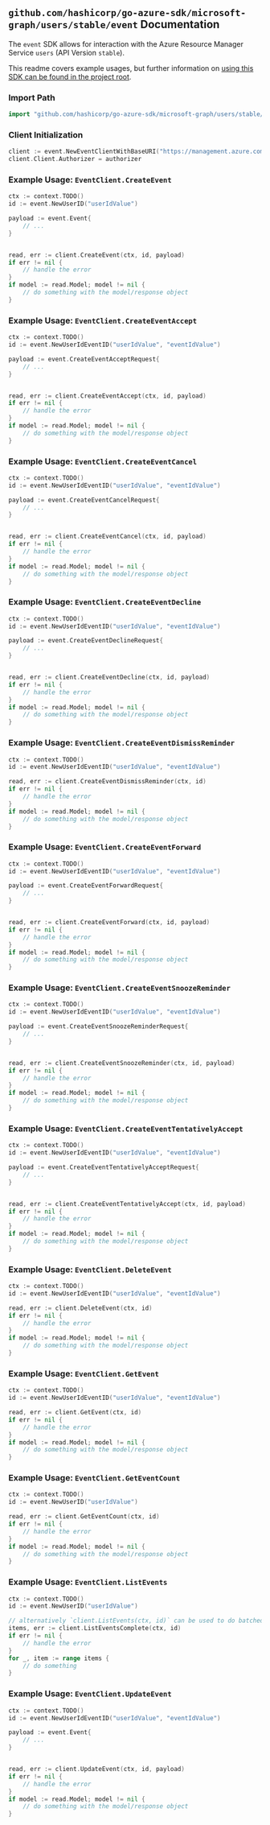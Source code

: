 
## `github.com/hashicorp/go-azure-sdk/microsoft-graph/users/stable/event` Documentation

The `event` SDK allows for interaction with the Azure Resource Manager Service `users` (API Version `stable`).

This readme covers example usages, but further information on [using this SDK can be found in the project root](https://github.com/hashicorp/go-azure-sdk/tree/main/docs).

### Import Path

```go
import "github.com/hashicorp/go-azure-sdk/microsoft-graph/users/stable/event"
```


### Client Initialization

```go
client := event.NewEventClientWithBaseURI("https://management.azure.com")
client.Client.Authorizer = authorizer
```


### Example Usage: `EventClient.CreateEvent`

```go
ctx := context.TODO()
id := event.NewUserID("userIdValue")

payload := event.Event{
	// ...
}


read, err := client.CreateEvent(ctx, id, payload)
if err != nil {
	// handle the error
}
if model := read.Model; model != nil {
	// do something with the model/response object
}
```


### Example Usage: `EventClient.CreateEventAccept`

```go
ctx := context.TODO()
id := event.NewUserIdEventID("userIdValue", "eventIdValue")

payload := event.CreateEventAcceptRequest{
	// ...
}


read, err := client.CreateEventAccept(ctx, id, payload)
if err != nil {
	// handle the error
}
if model := read.Model; model != nil {
	// do something with the model/response object
}
```


### Example Usage: `EventClient.CreateEventCancel`

```go
ctx := context.TODO()
id := event.NewUserIdEventID("userIdValue", "eventIdValue")

payload := event.CreateEventCancelRequest{
	// ...
}


read, err := client.CreateEventCancel(ctx, id, payload)
if err != nil {
	// handle the error
}
if model := read.Model; model != nil {
	// do something with the model/response object
}
```


### Example Usage: `EventClient.CreateEventDecline`

```go
ctx := context.TODO()
id := event.NewUserIdEventID("userIdValue", "eventIdValue")

payload := event.CreateEventDeclineRequest{
	// ...
}


read, err := client.CreateEventDecline(ctx, id, payload)
if err != nil {
	// handle the error
}
if model := read.Model; model != nil {
	// do something with the model/response object
}
```


### Example Usage: `EventClient.CreateEventDismissReminder`

```go
ctx := context.TODO()
id := event.NewUserIdEventID("userIdValue", "eventIdValue")

read, err := client.CreateEventDismissReminder(ctx, id)
if err != nil {
	// handle the error
}
if model := read.Model; model != nil {
	// do something with the model/response object
}
```


### Example Usage: `EventClient.CreateEventForward`

```go
ctx := context.TODO()
id := event.NewUserIdEventID("userIdValue", "eventIdValue")

payload := event.CreateEventForwardRequest{
	// ...
}


read, err := client.CreateEventForward(ctx, id, payload)
if err != nil {
	// handle the error
}
if model := read.Model; model != nil {
	// do something with the model/response object
}
```


### Example Usage: `EventClient.CreateEventSnoozeReminder`

```go
ctx := context.TODO()
id := event.NewUserIdEventID("userIdValue", "eventIdValue")

payload := event.CreateEventSnoozeReminderRequest{
	// ...
}


read, err := client.CreateEventSnoozeReminder(ctx, id, payload)
if err != nil {
	// handle the error
}
if model := read.Model; model != nil {
	// do something with the model/response object
}
```


### Example Usage: `EventClient.CreateEventTentativelyAccept`

```go
ctx := context.TODO()
id := event.NewUserIdEventID("userIdValue", "eventIdValue")

payload := event.CreateEventTentativelyAcceptRequest{
	// ...
}


read, err := client.CreateEventTentativelyAccept(ctx, id, payload)
if err != nil {
	// handle the error
}
if model := read.Model; model != nil {
	// do something with the model/response object
}
```


### Example Usage: `EventClient.DeleteEvent`

```go
ctx := context.TODO()
id := event.NewUserIdEventID("userIdValue", "eventIdValue")

read, err := client.DeleteEvent(ctx, id)
if err != nil {
	// handle the error
}
if model := read.Model; model != nil {
	// do something with the model/response object
}
```


### Example Usage: `EventClient.GetEvent`

```go
ctx := context.TODO()
id := event.NewUserIdEventID("userIdValue", "eventIdValue")

read, err := client.GetEvent(ctx, id)
if err != nil {
	// handle the error
}
if model := read.Model; model != nil {
	// do something with the model/response object
}
```


### Example Usage: `EventClient.GetEventCount`

```go
ctx := context.TODO()
id := event.NewUserID("userIdValue")

read, err := client.GetEventCount(ctx, id)
if err != nil {
	// handle the error
}
if model := read.Model; model != nil {
	// do something with the model/response object
}
```


### Example Usage: `EventClient.ListEvents`

```go
ctx := context.TODO()
id := event.NewUserID("userIdValue")

// alternatively `client.ListEvents(ctx, id)` can be used to do batched pagination
items, err := client.ListEventsComplete(ctx, id)
if err != nil {
	// handle the error
}
for _, item := range items {
	// do something
}
```


### Example Usage: `EventClient.UpdateEvent`

```go
ctx := context.TODO()
id := event.NewUserIdEventID("userIdValue", "eventIdValue")

payload := event.Event{
	// ...
}


read, err := client.UpdateEvent(ctx, id, payload)
if err != nil {
	// handle the error
}
if model := read.Model; model != nil {
	// do something with the model/response object
}
```
